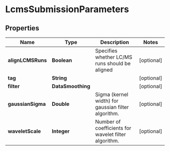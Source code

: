 

# LcmsSubmissionParameters


## Properties

| Name | Type | Description | Notes |
|------------ | ------------- | ------------- | -------------|
|**alignLCMSRuns** | **Boolean** | Specifies whether LC/MS runs should be aligned |  [optional] |
|**tag** | **String** |  |  [optional] |
|**filter** | **DataSmoothing** |  |  [optional] |
|**gaussianSigma** | **Double** | Sigma (kernel width) for gaussian filter algorithm. |  [optional] |
|**waveletScale** | **Integer** | Number of coefficients for wavelet filter algorithm. |  [optional] |



